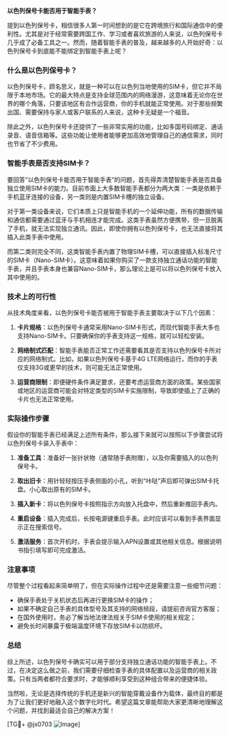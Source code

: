 **以色列保号卡能否用于智能手表？**

提到以色列保号卡，相信很多人第一时间想到的是它在跨境旅行和国际通信中的便利性。尤其是对于经常需要跨国工作、学习或者喜欢旅游的人来说，以色列保号卡几乎成了必备工具之一。然而，随着智能手表的普及，越来越多的人开始好奇：以色列保号卡到底能不能绑定到智能手表上呢？

### 什么是以色列保号卡？

以色列保号卡，顾名思义，就是一种可以在以色列当地使用的SIM卡，但它并不局限于本地市场。它的最大特点是支持全球范围内的网络漫游，这意味着无论你在世界的哪个角落，只要该地区有合作运营商，你的手机就能正常使用。对于那些频繁出国、需要保持与家人或客户联系的人来说，这种卡无疑是一个福音。

除此之外，以色列保号卡还提供了一些非常实用的功能，比如多国号码绑定、通话录音、语音信箱等。这些功能让使用者能够更加高效地管理自己的通信需求，同时也节省了不少费用。

### 智能手表是否支持SIM卡？

要回答“以色列保号卡能否用于智能手表”的问题，首先得弄清楚智能手表是否具备独立使用SIM卡的能力。目前市面上大多数智能手表都分为两大类：一类是依赖于手机蓝牙连接的设备，另一类则是内置SIM卡槽的独立设备。

对于第一类设备来说，它们本质上只是智能手机的一个延伸功能，所有的数据传输和通信都需要通过蓝牙与手机相连才能完成。这类手表虽然方便携带，但一旦脱离了手机，就无法实现独立通讯。因此，即使你拥有以色列保号卡，也无法直接将其插入此类手表中使用。

而第二类则完全不同，这类智能手表内置了物理SIM卡槽，可以直接插入标准尺寸的SIM卡（Nano-SIM卡）。这意味着如果你购买了一款支持独立通话功能的智能手表，并且手表本身也兼容Nano-SIM卡，那么理论上是可以将以色列保号卡放入其中使用的。

### 技术上的可行性

从技术角度来看，以色列保号卡能否被用于智能手表主要取决于以下几个因素：

1. **卡片规格**：以色列保号卡通常采用Nano-SIM卡形式，而现代智能手表大多也支持Nano-SIM卡。只要确保你的手表支持这一规格，就可以轻松安装。
   
2. **网络制式匹配**：智能手表能否正常工作还需要看其是否支持以色列保号卡所对应的网络制式。比如，如果以色列保号卡基于4G LTE网络运行，而你的手表仅支持3G或更早的技术，则可能无法正常使用。

3. **运营商限制**：即便硬件条件满足要求，还要考虑运营商方面的政策。某些国家或地区的运营商可能会对特定类型的SIM卡实施限制，导致即使插上了正确的卡片也无法正常使用。

### 实际操作步骤

假设你的智能手表已经满足上述所有条件，那么接下来就可以按照以下步骤尝试将以色列保号卡装入手表中：

1. **准备工具**：准备好一张针状物（通常随手表附赠），以及你需要插入的以色列保号卡。
   
2. **取出旧卡**：用针轻轻按压手表侧面的小孔，听到“咔哒”声后即可弹出SIM卡托盘。小心取出原有的SIM卡。

3. **插入新卡**：将以色列保号卡按照指示方向放入托盘中，然后重新推回手表内。

4. **重启设备**：插入完成后，长按电源键重启手表。此时应该可以看到手表界面显示正在搜索信号。

5. **激活服务**：首次开机时，手表会提示输入APN设置或其他相关信息。根据说明书指引填写即可完成激活。

### 注意事项

尽管整个过程看起来简单明了，但在实际操作过程中还是需要注意一些细节问题：

- 确保手表处于关机状态后再进行更换SIM卡的操作；
- 如果不确定自己手表的具体型号及其支持的网络频段，请提前咨询官方客服；
- 在国外使用时，务必了解当地法律法规关于SIM卡使用的相关规定；
- 避免长时间暴露于极端温度环境下存放SIM卡以防损坏。

### 总结

综上所述，以色列保号卡确实可以用于部分支持独立通话功能的智能手表上。不过，在决定这么做之前，我们需要仔细检查手表的具体配置以及运营商的相关政策。只有当两者都符合要求时，才能够顺利享受到这种组合带来的便捷体验。

当然啦，无论是选择传统的手机还是新兴的智能穿戴设备作为载体，最终目的都是为了让我们更好地融入这个数字化时代。希望这篇文章能帮助大家更清晰地理解这个问题，并找到最适合自己的解决方案！

[TG💪+ @jx0703 ![Image](https://github.com/user-attachments/assets/dbca1d08-cadb-493c-b0ec-ad6f7a83f270)]